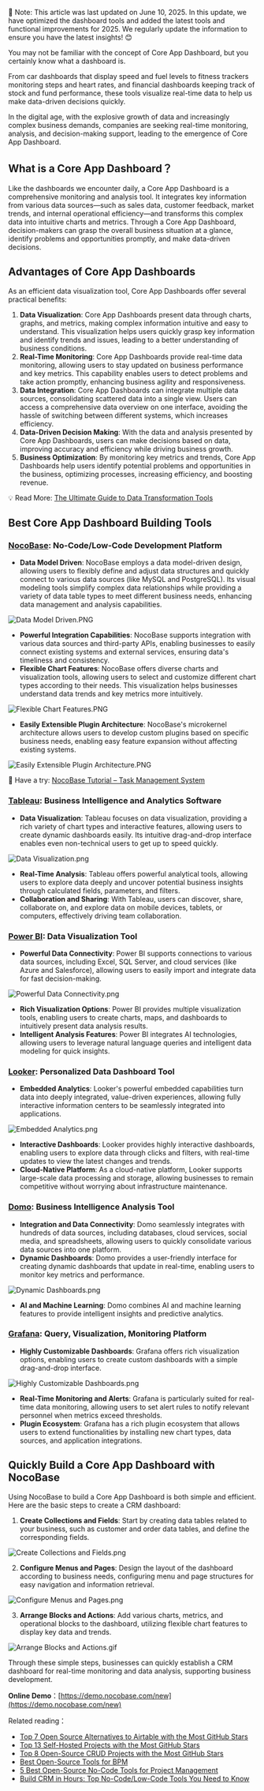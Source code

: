 📝 Note: This article was last updated on June 10, 2025. In this update, we have optimized the dashboard tools and added the latest tools and functional improvements for 2025. We regularly update the information to ensure you have the latest insights! 😊

You may not be familiar with the concept of Core App Dashboard, but you certainly know what a dashboard is.

From car dashboards that display speed and fuel levels to fitness trackers monitoring steps and heart rates, and financial dashboards keeping track of stock and fund performance, these tools visualize real-time data to help us make data-driven decisions quickly.

In the digital age, with the explosive growth of data and increasingly complex business demands, companies are seeking real-time monitoring, analysis, and decision-making support, leading to the emergence of Core App Dashboard.

## What is a Core App Dashboard？

Like the dashboards we encounter daily, a Core App Dashboard is a comprehensive monitoring and analysis tool. It integrates key information from various data sources—such as sales data, customer feedback, market trends, and internal operational efficiency—and transforms this complex data into intuitive charts and metrics. Through a Core App Dashboard, decision-makers can grasp the overall business situation at a glance, identify problems and opportunities promptly, and make data-driven decisions.

## Advantages of Core App Dashboards

As an efficient data visualization tool, Core App Dashboards offer several practical benefits:

1. **Data Visualization**: Core App Dashboards present data through charts, graphs, and metrics, making complex information intuitive and easy to understand. This visualization helps users quickly grasp key information and identify trends and issues, leading to a better understanding of business conditions.
2. **Real-Time Monitoring**: Core App Dashboards provide real-time data monitoring, allowing users to stay updated on business performance and key metrics. This capability enables users to detect problems and take action promptly, enhancing business agility and responsiveness.
3. **Data Integration**: Core App Dashboards can integrate multiple data sources, consolidating scattered data into a single view. Users can access a comprehensive data overview on one interface, avoiding the hassle of switching between different systems, which increases efficiency.
4. **Data-Driven Decision Making**: With the data and analysis presented by Core App Dashboards, users can make decisions based on data, improving accuracy and efficiency while driving business growth.
5. **Business Optimization**: By monitoring key metrics and trends, Core App Dashboards help users identify potential problems and opportunities in the business, optimizing processes, increasing efficiency, and boosting revenue.

💡 Read More: [The Ultimate Guide to Data Transformation Tools](https://www.nocobase.com/en/blog/data-transformation-tools)

## Best Core App Dashboard Building Tools

### [NocoBase](https://www.nocobase.com/): No-Code/Low-Code Development Platform

* **Data Model Driven**: NocoBase employs a data model-driven design, allowing users to flexibly define and adjust data structures and quickly connect to various data sources (like MySQL and PostgreSQL). Its visual modeling tools simplify complex data relationships while providing a variety of data table types to meet different business needs, enhancing data management and analysis capabilities.

![Data Model Driven.PNG](https://static-docs.nocobase.com/96f1b61b8f21b715ab001112e008b04d.PNG)

* **Powerful Integration Capabilities**: NocoBase supports integration with various data sources and third-party APIs, enabling businesses to easily connect existing systems and external services, ensuring data's timeliness and consistency.
* **Flexible Chart Features**: NocoBase offers diverse charts and visualization tools, allowing users to select and customize different chart types according to their needs. This visualization helps businesses understand data trends and key metrics more intuitively.

![Flexible Chart Features.PNG](https://static-docs.nocobase.com/b9c17fd149addc7ef29435b01abb3632.PNG)

* **Easily Extensible Plugin Architecture**: NocoBase's microkernel architecture allows users to develop custom plugins based on specific business needs, enabling easy feature expansion without affecting existing systems.

![Easily Extensible Plugin Architecture.PNG](https://static-docs.nocobase.com/f5f2c8056c536f0edf54115f5cedba28.PNG)

🙌 Have a try: [NocoBase Tutorial – Task Management System](https://www.nocobase.com/en/tutorials/task-tutorial-introduction)

### [Tableau](https://www.tableau.com/): Business Intelligence and Analytics Software

* **Data Visualization**: Tableau focuses on data visualization, providing a rich variety of chart types and interactive features, allowing users to create dynamic dashboards easily. Its intuitive drag-and-drop interface enables even non-technical users to get up to speed quickly.

![Data Visualization.png](https://static-docs.nocobase.com/1533ec03c82ee152b7a249dcc3d11fdb.png)

* **Real-Time Analysis**: Tableau offers powerful analytical tools, allowing users to explore data deeply and uncover potential business insights through calculated fields, parameters, and filters.
* **Collaboration and Sharing**: With Tableau, users can discover, share, collaborate on, and explore data on mobile devices, tablets, or computers, effectively driving team collaboration.

### [Power BI](https://powerbi.microsoft.com/): Data Visualization Tool

* **Powerful Data Connectivity**: Power BI supports connections to various data sources, including Excel, SQL Server, and cloud services (like Azure and Salesforce), allowing users to easily import and integrate data for fast decision-making.

![Powerful Data Connectivity.png](https://static-docs.nocobase.com/a293b1baa40c1ea8c5f3e51c0f3b20fc.png)

* **Rich Visualization Options**: Power BI provides multiple visualization tools, enabling users to create charts, maps, and dashboards to intuitively present data analysis results.
* **Intelligent Analysis Features**: Power BI integrates AI technologies, allowing users to leverage natural language queries and intelligent data modeling for quick insights.

### [Looker](https://looker.com/): Personalized Data Dashboard Tool

* **Embedded Analytics**: Looker's powerful embedded capabilities turn data into deeply integrated, value-driven experiences, allowing fully interactive information centers to be seamlessly integrated into applications.

![Embedded Analytics.png](https://static-docs.nocobase.com/50004621a42c024bd6868f66140eb7b2.png)

* **Interactive Dashboards**: Looker provides highly interactive dashboards, enabling users to explore data through clicks and filters, with real-time updates to view the latest changes and trends.
* **Cloud-Native Platform**: As a cloud-native platform, Looker supports large-scale data processing and storage, allowing businesses to remain competitive without worrying about infrastructure maintenance.

### [Domo](https://www.domo.com/): Business Intelligence Analysis Tool

* **Integration and Data Connectivity**: Domo seamlessly integrates with hundreds of data sources, including databases, cloud services, social media, and spreadsheets, allowing users to quickly consolidate various data sources into one platform.
* **Dynamic Dashboards**: Domo provides a user-friendly interface for creating dynamic dashboards that update in real-time, enabling users to monitor key metrics and performance.

![Dynamic Dashboards.png](https://static-docs.nocobase.com/8189abaff8650b01b4c40a79d06c6fda.png)

* **AI and Machine Learning**: Domo combines AI and machine learning features to provide intelligent insights and predictive analytics.

### [Grafana](https://grafana.com/): Query, Visualization, Monitoring Platform

* **Highly Customizable Dashboards**: Grafana offers rich visualization options, enabling users to create custom dashboards with a simple drag-and-drop interface.

![Highly Customizable Dashboards.png](https://static-docs.nocobase.com/4cfa8f673801d43f60934b2e9f1629e6.png)

* **Real-Time Monitoring and Alerts**: Grafana is particularly suited for real-time data monitoring, allowing users to set alert rules to notify relevant personnel when metrics exceed thresholds.
* **Plugin Ecosystem**: Grafana has a rich plugin ecosystem that allows users to extend functionalities by installing new chart types, data sources, and application integrations.

## Quickly Build a Core App Dashboard with NocoBase

Using NocoBase to build a Core App Dashboard is both simple and efficient. Here are the basic steps to create a CRM dashboard:

1. **Create Collections and Fields**: Start by creating data tables related to your business, such as customer and order data tables, and define the corresponding fields.

![Create Collections and Fields.png](https://static-docs.nocobase.com/4d45ea860097b8f9f1f7863acb332bbd.png)

2. **Configure Menus and Pages**: Design the layout of the dashboard according to business needs, configuring menu and page structures for easy navigation and information retrieval.

![Configure Menus and Pages.png](https://static-docs.nocobase.com/31536cd42b4bf43f17950b0162c0aaa7.png)

3. **Arrange Blocks and Actions**: Add various charts, metrics, and operational blocks to the dashboard, utilizing flexible chart features to display key data and trends.

![Arrange Blocks and Actions.gif](https://static-docs.nocobase.com/a4a1f6874ca6dfeb9edda95da5188744.gif)

Through these simple steps, businesses can quickly establish a CRM dashboard for real-time monitoring and data analysis, supporting business development.

**Online Demo**：[https://demo.nocobase.com/new](https://demo.nocobase.com/new)

Related reading：

* [Top 7 Open Source Alternatives to Airtable with the Most GitHub Stars](https://www.nocobase.com/en/blog/open-source-airtable-alternatives)
* [Top 13 Self-Hosted Projects with the Most GitHub Stars](https://www.nocobase.com/en/blog/self-hsosted-projects-list)
* [Top 8 Open-Source CRUD Projects with the Most GitHub Stars](https://www.nocobase.com/en/blog/crud-projects)
* [Best Open-Source Tools for BPM](https://www.nocobase.com/en/blog/open-source-tools-for-bpm)
* [5 Best Open-Source No-Code Tools for Project Management](https://www.nocobase.com/en/blog/project-management-tools)
* [Build CRM in Hours: Top No-Code/Low-Code Tools You Need to Know](https://www.nocobase.com/en/blog/low-code-no-code-crm-builder)
